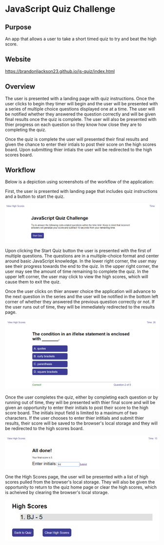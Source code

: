 # JavaScript Quiz Challenge

## Purpose
An app that allows a user to take a short timed quiz to try and beat the high score.

## Website
https://brandonljackson23.github.io/js-quiz/index.html

## Overview
The user is presented with a landing page with quiz instructions.  Once the user clicks to begin they timer will begin and the user will be presented with a series of multiple choice questions displayed one at a time.  The user will be notified whether they answered the question correctly and will be given final results once the quiz is complete.  The user will also be presented with thier progress on each question so they know how close they are to completing the quiz.

Once the quiz is complete the user will presented their final results and given the chance to enter their intials to post their score on the high scores board.  Upon submitting thier intials the user will be redirected to the high scores board.

## Workflow
Below is a depiction using screenshots of the workflow of the application:

First, the user is presented with landing page that includes quiz instructions and a button to start the quiz.

![screenshot of quiz home page](assets/images/start-quiz.PNG)

Upon clicking the Start Quiz button the user is presented with the first of multiple questions. The questions are in a multiple-choice format and center around basic JavaScript knowledge. In the lower right corner, the user may see their progress towards the end to the quiz.  In the upper right corner, the user may see the amount of time remaining to complete the quiz.  In the upper left corner, the user may click to view the high scores, which will cause them to exit the quiz.

Once the user clicks on thier answer choice the application will advance to the next question in the series and the user will be notified in the bottom left corner of whether they answered the previous question correctly or not.  If the user runs out of time, they will be immediately redirected to the results page.

![screenshot of question](assets/images/quiz-question.PNG)

Once the user completes the quiz, either by completing each question or by running out of time, they will be presented with thier final score and will be given an opportunity to enter their initials to post their score to the high score board.  The initials input field is limited to a maximum of two characters. If the user chooses to enter thier intitials and submit thier results, their score will be saved to the browser's local storage and they will be redirected to the high scores board.

![screenshot of results page](assets/images/enter-initials.PNG)

One the High Scores page, the user will be presented with a list of high scores pulled from the browser's local storage.  They will also be given the opportunity to return to the quiz home page or clear the high scores, which is acheived by clearing the browser's local storage.

![screenshot of high scores page](assets/images/high-scores.PNG)

